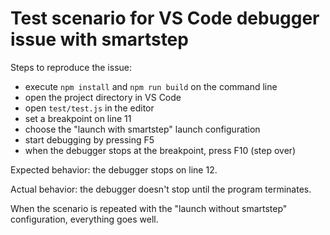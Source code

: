 # Test scenario for VS Code debugger issue with smartstep

Steps to reproduce the issue:

- execute `npm install` and `npm run build` on the command line
- open the project directory in VS Code
- open `test/test.js` in the editor
- set a breakpoint on line 11
- choose the "launch with smartstep" launch configuration
- start debugging by pressing F5
- when the debugger stops at the breakpoint, press F10 (step over)

Expected behavior: the debugger stops on line 12.

Actual behavior: the debugger doesn't stop until the program terminates.

When the scenario is repeated with the "launch without smartstep"
configuration, everything goes well.
